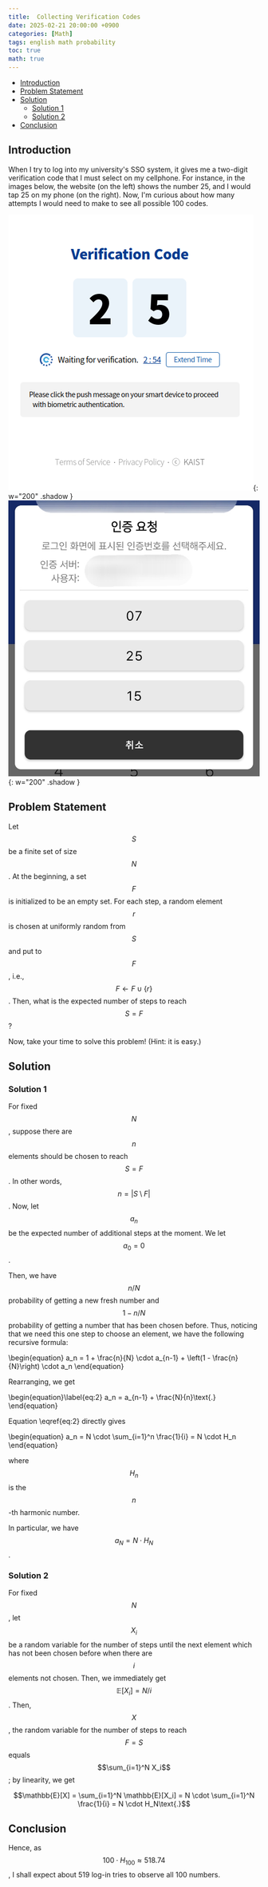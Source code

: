 ```yaml
---
title:  Collecting Verification Codes
date: 2025-02-21 20:00:00 +0900
categories: [Math]
tags: english math probability
toc: true
math: true
---
```


<!--toc:start-->
- [Introduction](#introduction)
- [Problem Statement](#problem-statement)
- [Solution](#solution)
  - [Solution 1](#solution-1)
  - [Solution 2](#solution-2)
- [Conclusion](#conclusion)
<!--toc:end-->

## Introduction

When I try to log into my university's SSO system, it gives me a two-digit
verification code that I must select on my cellphone. For instance, in the images
below, the website (on the left) shows the number 25, and I would tap 25 on my
phone (on the right). Now, I'm curious about how many attempts I would need to
make to see all possible 100 codes.

![smart-login-web](/assets/img/2025-02-21-collecting-verification-codes/smart_login_web.png){:
w="200" .shadow }
![smart-login-phone](/assets/img/2025-02-21-collecting-verification-codes/smart_login_phone.jpg){:
w="200" .shadow }

## Problem Statement

Let $$S$$ be a finite set of size $$N$$. At the beginning, a set $$F$$ is
initialized to be an empty set. For each step, a random element $$r$$ is chosen
at uniformly random from $$S$$ and put to $$F$$, i.e., $$F \leftarrow F \cup \{
  r \}$$. Then, what is the expected number of steps to reach $$S = F$$?

Now, take your time to solve this problem! (Hint: it is easy.)

## Solution

### Solution 1

For fixed $$N$$, suppose there are $$n$$ elements should be chosen to reach $$S
= F$$. In other words, $$n = |S \setminus F|$$. Now, let $$a_n$$ be the
expected number of additional steps at the moment. We let $$a_0 = 0$$.

Then, we have $$n/N$$ probability of getting a new fresh number and
$$1-n/N$$ probability of getting a number that has been chosen before. Thus,
noticing that we need this one step to choose an element,
we
have the following recursive formula:

\begin{equation}
  a_n = 1 + \frac{n}{N} \cdot a_{n-1} + \left(1 - \frac{n}{N}\right) \cdot a_n
\end{equation}

Rearranging, we get

\begin{equation}\label{eq:2}
  a_n = a_{n-1} + \frac{N}{n}\text{.}
\end{equation}

Equation \eqref{eq:2} directly gives

\begin{equation}
  a_n = N \cdot \sum_{i=1}^n \frac{1}{i} = N \cdot H_n
\end{equation}

where $$H_n$$ is the $$n$$-th harmonic number.

In particular, we have $$a_N = N \cdot H_N$$.

### Solution 2

For fixed $$N$$, let $$X_i$$ be a random variable for the number of
steps until the next element which has not been chosen before when there are
$$i$$ elements not chosen. Then, we immediately get $$\mathbb{E}[X_i] = N/i$$.
Then, $$X$$, the random variable for the number of steps to reach $$F = S$$
equals $$\sum_{i=1}^N X_i$$; by linearity, we get

$$\mathbb{E}[X] = \sum_{i=1}^N \mathbb{E}[X_i] = N \cdot \sum_{i=1}^N \frac{1}{i} = N \cdot H_N\text{.}$$

## Conclusion

Hence, as $$100 \cdot H_100 \approx 518.74$$, I shall expect about 519 log-in tries to observe all
100 numbers.
